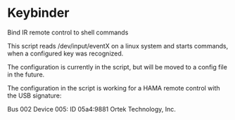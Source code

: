 Keybinder
=========

Bind IR remote control to shell commands

This script reads /dev/input/eventX on a linux system and starts commands, when a configured 
key was recognized.

The configuration is currently in the script, but will be moved to a config file in the future.

The configuration in the script is working for a HAMA remote control with the USB signature:
  
  Bus 002 Device 005: ID 05a4:9881 Ortek Technology, Inc.

